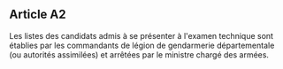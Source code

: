 Article A2
----
Les listes des candidats admis à se présenter à l'examen technique sont établies
par les commandants de légion de gendarmerie départementale (ou autorités
assimilées) et arrêtées par le ministre chargé des armées.
